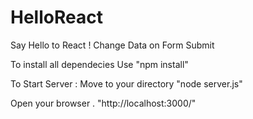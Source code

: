 # HelloReact
Say Hello to React ! Change Data on Form Submit

To install all dependecies
  Use "npm install"

To Start Server : Move to your directory
  "node server.js"
  
Open your browser .
 "http://localhost:3000/"

